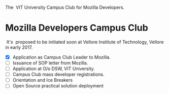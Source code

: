 The  VIT University Campus Club for Mozilla Developers.

# Mozilla Developers Campus Club
 It's  proposed to be initiated soon at Vellore Institute of Technology, Vellore in early 2017.
 
 - [x] Application as Campus Club Leader to Mozilla.
 - [ ] Issuance of SOP letter from Mozilla.
 - [ ] Application at O/o DSW, VIT University.
 - [ ] Campus Club mass developer registrations.
 - [ ] Orientation and Ice Breakers  
 - [ ] Open Source practical solution deployment
